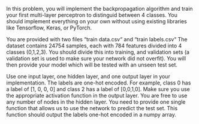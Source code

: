 In this problem, you will implement the backpropagation algorithm and train your first multi-layer perceptron to distinguid between 4 classes. You should implement everything on your own without using existing libraries like Tensorflow, Keras, or PyTorch.

You are provided with two files “train data.csv“ and “train labels.csv“ The dataset contains 24754 samples, each with 784 features divided into 4 classes (0,1,2,3). You should divide this into training, and validation sets (a validation set is used to make sure your network did not overfit). You will then provide your model which will be tested with an unseen test set.

Use one input layer, one hidden layer, and one output layer in your implementation. The labels are one-hot encoded. For example, class 0 has a label of [1, 0, 0, 0] and class 2 has a label of [0,0,1,0]. Make sure you use the appropriate activation function in the output layer. You are free to use any number of nodes in the hidden layer. You need to provide one single function that allows us to use the network to predict the test set. This function should output the labels one-hot encoded in a numpy array.